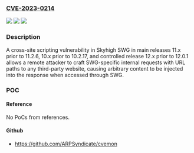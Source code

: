 ### [CVE-2023-0214](https://cve.mitre.org/cgi-bin/cvename.cgi?name=CVE-2023-0214)
![](https://img.shields.io/static/v1?label=Product&message=Secure%20Web%20Gateway%20(SWG)&color=blue)
![](https://img.shields.io/static/v1?label=Version&message=%3D%2011.x%20&color=brighgreen)
![](https://img.shields.io/static/v1?label=Vulnerability&message=CWE-79%3A%20Improper%20Neutralization%20of%20Input%20During%20Web%20Page%20Generation%20('Cross-site%20Scripting')%09&color=brighgreen)

### Description

A cross-site scripting vulnerability in Skyhigh SWG in main releases 11.x prior to 11.2.6, 10.x prior to 10.2.17, and controlled release 12.x prior to 12.0.1 allows a remote attacker to craft SWG-specific internal requests with URL paths to any third-party website, causing arbitrary content to be injected into the response when accessed through SWG.

### POC

#### Reference
No PoCs from references.

#### Github
- https://github.com/ARPSyndicate/cvemon

